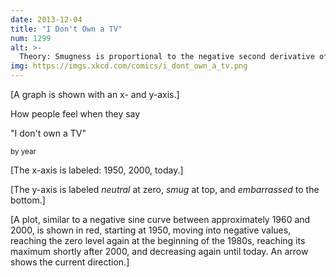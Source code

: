```yaml
---
date: 2013-12-04
title: "I Don't Own a TV"
num: 1299
alt: >-
  Theory: Smugness is proportional to the negative second derivative of TV ownership rate with respect to time.
img: https://imgs.xkcd.com/comics/i_dont_own_a_tv.png
---
```

[A graph is shown with an x- and y-axis.]

How people feel when they say

"I don't own a TV"

<small>by year</small>

[The x-axis is labeled: 1950, 2000, today.]

[The y-axis is labeled *neutral* at zero, *smug* at top, and *embarrassed* to the bottom.]

[A plot, similar to a negative sine curve between approximately 1960 and 2000, is shown in red, starting at 1950, moving into negative values, reaching the zero level again at the beginning of the 1980s, reaching its maximum shortly after 2000, and decreasing again until today. An arrow shows the current direction.]